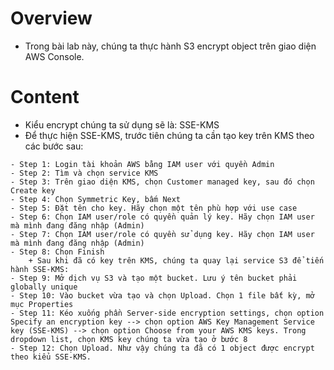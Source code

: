 # Overview
- Trong bài lab này, chúng ta thực hành S3 encrypt object trên giao diện AWS Console.
# Content
- Kiểu encrypt chúng ta sử dụng sẽ là: SSE-KMS
- Để thực hiện SSE-KMS, trước tiên chúng ta cần tạo key trên KMS theo các bước sau:
```
- Step 1: Login tài khoản AWS bằng IAM user với quyền Admin
- Step 2: Tìm và chọn service KMS
- Step 3: Trên giao diện KMS, chọn Customer managed key, sau đó chọn Create key
- Step 4: Chọn Symmetric Key, bấm Next
- Step 5: Đặt tên cho key. Hãy chọn một tên phù hợp với use case
- Step 6: Chọn IAM user/role có quyền quản lý key. Hãy chọn IAM user mà mình đang đăng nhập (Admin)
- Step 7: Chọn IAM user/role có quyền sử dụng key. Hãy chọn IAM user mà mình đang đăng nhập (Admin)
- Step 8: Chọn Finish
    + Sau khi đã có key trên KMS, chúng ta quay lại service S3 để tiến hành SSE-KMS:
- Step 9: Mở dịch vụ S3 và tạo một bucket. Lưu ý tên bucket phải globally unique
- Step 10: Vào bucket vừa tạo và chọn Upload. Chọn 1 file bất kỳ, mở mục Properties
- Step 11: Kéo xuống phần Server-side encryption settings, chọn option Specify an encryption key --> chọn option AWS Key Management Service key (SSE-KMS) --> chọn option Choose from your AWS KMS keys. Trong dropdown list, chọn KMS key chúng ta vừa tạo ở bước 8
- Step 12: Chọn Upload. Như vậy chúng ta đã có 1 object được encrypt theo kiểu SSE-KMS.
```
